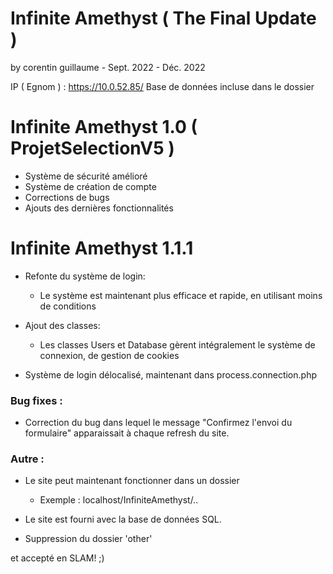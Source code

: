 # Infinite Amethyst ( The Final Update )
by corentin guillaume - Sept. 2022 - Déc. 2022

IP ( Egnom ) : https://10.0.52.85/
Base de données incluse dans le dossier

# Infinite Amethyst 1.0 ( ProjetSelectionV5 )

- Système de sécurité amélioré
- Système de création de compte
- Corrections de bugs
- Ajouts des dernières fonctionnalités


# Infinite Amethyst 1.1.1

- Refonte du système de login:
    - Le système est maintenant plus efficace et rapide, en utilisant moins de conditions

- Ajout des classes:
    - Les classes Users et Database gèrent intégralement le système de connexion, de gestion de cookies

- Système de login délocalisé, maintenant dans process.connection.php

### Bug fixes :

- Correction du bug dans lequel le message "Confirmez l'envoi du formulaire" apparaissait à chaque refresh du site.

### Autre :

- Le site peut maintenant fonctionner dans un dossier
    - Exemple : localhost/InfiniteAmethyst/..

- Le site est fourni avec la base de données SQL.

- Suppression du dossier 'other'

et accepté en SLAM! ;)






